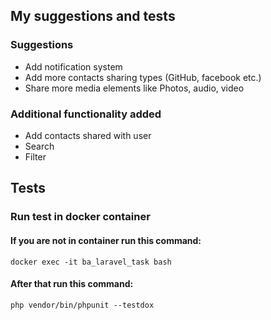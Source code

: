## My suggestions and tests ##

### Suggestions ### 

 - Add notification system
 - Add more contacts sharing types (GitHub, facebook etc.)
 - Share more media elements like Photos, audio, video

### Additional functionality added ###

 - Add contacts shared with user
 - Search 
 - Filter 

## Tests ## 

### Run test in docker container ###

#### If you are not in container run this command: ####

`docker exec -it ba_laravel_task bash`

#### After that run this command: ####

```
php vendor/bin/phpunit --testdox
```